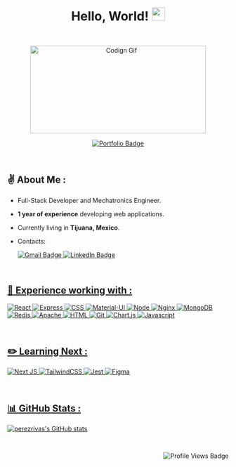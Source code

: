 <h1 align="center">
  Hello, World! 
  <img src="https://media.giphy.com/media/hvRJCLFzcasrR4ia7z/giphy.gif" width="30px"/>
</h1>

<br/>

<p align="center">
  <img src="https://c.tenor.com/GfSX-u7VGM4AAAAC/coding.gif" width="400" height="200" alt="Codign Gif"/>
<p/>

<p align="center" >
  <a href="https://www.perezrivas.com">
    <img src="https://img.shields.io/static/v1?label=Web&message=Porfolio&color=inactive" alt="Portfolio Badge"/>
  </a>
</p>

<br/>

## :v: About Me :

- Full-Stack Developer and Mechatronics Engineer.
- **1 year of experience** developing web applications.
- Currently living in **Tijuana, Mexico**.
- Contacts:

  <a href="mailto:luis@perezrivas.com">
    <img src="https://img.shields.io/badge/Gmail-D14836?style=for-the-badge&logo=gmail&logoColor=white" alt="Gmail Badge"/>
  </a>
  <a href="https://www.linkedin.com/in/luisprivas/">
    <img src="https://img.shields.io/badge/LinkedIn-0077B5?style=for-the-badge&logo=linkedin&logoColor=white" alt="LinkedIn Badge"/>
 

<br/>

## :pushpin: Experience working with :

![React](https://img.shields.io/badge/React-20232A?style=for-the-badge&logo=react&logoColor=61DAFB)
![Express](https://img.shields.io/badge/Express-404D59?style=for-the-badge&logo=express&logoColor=white)
![CSS](https://img.shields.io/badge/CSS-1572B6?style=for-the-badge&logo=css3&logoColor=white)
![Material-UI](https://img.shields.io/badge/Material--UI-0081CB?style=for-the-badge&logo=mui&logoColor=white)
![Node](https://img.shields.io/badge/Node-43853D?style=for-the-badge&logo=node.js&logoColor=white)
![Nginx](https://img.shields.io/badge/nginx-%23009639.svg?style=for-the-badge&logo=nginx&logoColor=white)
![MongoDB](https://img.shields.io/badge/MongoDB-4EA94B?style=for-the-badge&logo=mongodb&logoColor=white)
![Redis](https://img.shields.io/badge/redis-%23DD0031.svg?style=for-the-badge&logo=redis&logoColor=white)
![Apache](https://img.shields.io/badge/apache-%23D42029.svg?style=for-the-badge&logo=apache&logoColor=white)
![HTML](https://img.shields.io/badge/HTML-E34F26?style=for-the-badge&logo=html5&logoColor=white)
![Git](https://img.shields.io/badge/git-%23F05033.svg?style=for-the-badge&logo=git&logoColor=white)
![Chart.js](https://img.shields.io/badge/chart.js-F5788D.svg?style=for-the-badge&logo=chart.js&logoColor=white)
![Javascript](https://img.shields.io/badge/JavaScript-F7DF1E?style=for-the-badge&logo=javascript&logoColor=black)

<br/>

## :pencil2: Learning Next :
![Next JS](https://img.shields.io/badge/Next-black?style=for-the-badge&logo=next.js&logoColor=white)
![TailwindCSS](https://img.shields.io/badge/tailwindcss-%2338B2AC.svg?style=for-the-badge&logo=tailwind-css&logoColor=white)
![Jest](https://img.shields.io/badge/-jest-%23C21325?style=for-the-badge&logo=jest&logoColor=white)
![Figma](https://img.shields.io/badge/figma-%23F24E1E.svg?style=for-the-badge&logo=figma&logoColor=white)

<br/>

## :bar_chart: GitHub Stats :

[![perezrivas's GitHub stats](https://github-readme-stats.vercel.app/api?username=perezrivas&count_private=true&show_icons=true&theme=bear)](https://github.com/anuraghazra/github-readme-stats)

<br/>

<p align="right">
  <img src="https://komarev.com/ghpvc/?username=perezrivas&style=flat-square&color=gray" alt="Profile Views Badge"/>
</p>  
